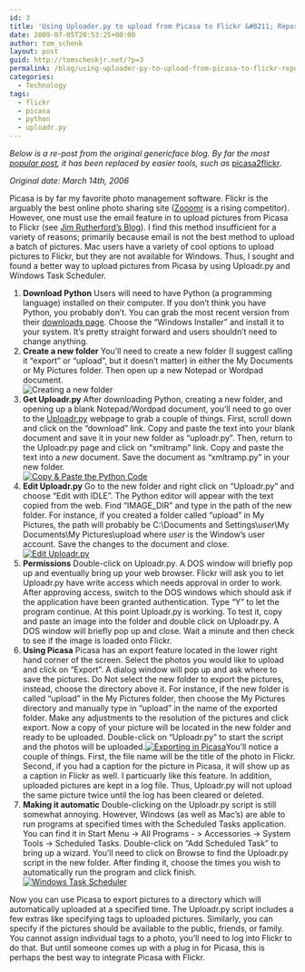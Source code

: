 ```yaml
---
id: 3
title: 'Using Uploader.py to upload from Picasa to Flickr &#8211; Repost'
date: 2009-07-05T20:53:25+00:00
author: tom_schenk
layout: post
guid: http://tomschenkjr.net/?p=3
permalink: /blog/using-uploader-py-to-upload-from-picasa-to-flickr-repost/
categories:
  - Technology
tags:
  - flickr
  - picasa
  - python
  - uploadr.py
---
```

<em>Below is a re-post from the original genericface blog. By far the most <a href="http://lifehacker.com/software/digital-photos/automatically-upload-pictures-to-flickr-with-picasa-164076.php">popular post</a>, it has been replaced by easier tools, such as </em><a href="http://picasa2flickr.sourceforge.net/">picasa2flickr</a>.

<em>Original date: March 14th, 2006</em>

Picasa is by far my favorite photo management software. Flickr is the arguably the best online photo sharing site (<a href="http://www.zooomr.com/">Zooomr</a> is a rising competitor). However, one must use the email feature in to upload pictures from Picasa to Flickr (see <a href="http://www.digitalmediaminute.com/article/1299/gmail-picasa-and-flickr">Jim Rutherford’s Blog</a>). I find this method insufficient for a variety of reasons; primarily because email is not the best method to upload a batch of pictures. Mac users have a variety of cool options to upload pictures to Flickr, but they are not available for Windows. Thus, I sought and found a better way to upload pictures from Picasa by using Uploadr.py and Windows Task Scheduler.
<ol>
	<li><strong>Download Python</strong> Users will need to have Python (a programming language) installed on their computer. If you don’t think you have Python, you probably don’t. You can grab the most recent version from their <a href="http://www.python.org/download/" target="_blank">downloads page</a>. Choose the “Windows Installer” and install it to your system. It’s pretty straight forward and users shouldn’t need to change anything.</li>
	<li><strong>Create a new folder</strong> You’ll need to create a new folder (I suggest calling it “export” or “upload”, but it doesn’t matter) in either the My Documents or My Pictures folder. Then open up a new Notepad or Wordpad document.</li>
<img src="http://web.archive.org/web/20060411025323/http://i81.photobucket.com/albums/j234/genericface/mypictures-31406.png" alt="Creating a new folder" />
	<li><strong>Get Uploadr.py</strong> After downloading Python, creating a new folder, and opening up a blank Notepad/Wordpad document, you’ll need to go over to the <a href="http://berserk.org/uploadr/">Uploadr.py</a> webpage to grab a couple of things. First, scroll down and click on the “download” link. Copy and paste the text into your blank document and save it in your new folder as “uploadr.py”. Then, return to the Uploadr.py page and click on “xmltramp” link. Copy and paste the text into a <em>new</em> document. Save the document as “xmltramp.py” in your new folder.</li>
<a title="Copy &amp; Paste the Python Code" rel="lightbox" href="http://web.archive.org/web/20060411025323/http://i81.photobucket.com/albums/j234/genericface/uploadrpysource-31406.png"><img src="http://web.archive.org/web/20060411025323/http://i81.photobucket.com/albums/j234/genericface/thumbs/uploadrpysource-31406.png" alt="Copy &amp; Paste the Python Code" /></a>
	<li><strong>Edit Uploadr.py</strong> Go to the new folder and right click on “Uploadr.py” and choose “Edit with IDLE”. The Python editor will appear with the text copied from the web. Find “IMAGE_DIR” and type in the path of the new folder. For instance, if you created a folder called “upload” in My Pictures, the path will probably be C:\Documents and Settings\<em>user</em>\My Documents\My Pictures\upload where <em>user</em> is the Window’s user account. Save the changes to the document and close.</li>
<a title="Edit Uploadr.py" rel="lightbox" href="http://web.archive.org/web/20060411025323/http://i81.photobucket.com/albums/j234/genericface/uploadridle-31406.png"><img src="http://web.archive.org/web/20060411025323/http://i81.photobucket.com/albums/j234/genericface/thumbs/e638b132.png" alt="Edit Uploadr.py" /></a>
	<li><strong>Permissions</strong> Double-click on Uploadr.py. A DOS window will briefly pop up and eventually bring up your web browser. Flickr will ask you to let Uploadr.py have write access which needs approval in order to work. After approving access, switch to the DOS windows which should ask if the application have been granted authentication. Type “Y” to let the program continue. At this point Uploadr.py is working. To test it, copy and paste an image into the folder and double click on Uploadr.py. A DOS window will briefly pop up and close. Wait a minute and then check to see if the image is loaded onto Flickr.</li>
	<li><strong>Using Picasa</strong> Picasa has an export feature located in the lower right hand corner of the screen. Select the photos you would like to upload and click on “Export”. A dialog window will pop up and ask where to save the pictures. Do Not select the new folder to export the pictures, instead, choose the directory above it. For instance, if the new folder is called “upload” in the My Pictures folder, then choose the My Pictures directory and manually type in “upload” in the name of the exported folder. Make any adjustments to the resolution of the pictures and click export. Now a copy of your picture will be located in the new folder and ready to be uploaded. Double-click on “Uploadr.py” to start the script and the photos will be uploaded.<a title="Exporting in Picasa" rel="lightbox" href="http://web.archive.org/web/20060411025323/http://i81.photobucket.com/albums/j234/genericface/picasa-31406.png"><img src="http://web.archive.org/web/20060411025323/http://i81.photobucket.com/albums/j234/genericface/thumbs/9dd026fd.png" alt="Exporting in Picasa" /></a>You’ll notice a couple of things. First, the file name will be the title of the photo in Flickr. Second, if you had a caption for the
picture in Picasa, it will show up as a caption in Flickr as well. I particuarly like this feature. In addition, uploaded pictures are kept in a log file. Thus, Uploadr.py will not upload the same picture twice until the log has been cleared or deleted.</li>
	<li><strong>Making it automatic</strong> Double-clicking on the Uploadr.py script is still somewhat annoying. However, Windows (as well as Mac’s) are able to run programs at specified times with the Scheduled Tasks application. You can find it in Start Menu -&gt; All Programs - &gt; Accessories -&gt; System Tools -&gt; Scheduled Tasks. Double-click on “Add Scheduled Task” to bring up a wizard. You’ll need to click on Browse to find the Uploadr.py script in the new folder. After finding it, choose the times you wish to automatically run the program and click finish.</li>
<a title="Windows Task Scheduler" rel="lightbox" href="http://web.archive.org/web/20060411025323/http://i81.photobucket.com/albums/j234/genericface/scheduledtasks-31406.png"><img src="http://web.archive.org/web/20060411025323/http://i81.photobucket.com/albums/j234/genericface/thumbs/cfcff888.png" alt="Windows Task Scheduler" /></a></ol>
Now you can use Picasa to export pictures to a directory which will automatically uploaded at a specified time. The Uploadr.py script includes a few extras like specifying tags to uploaded pictures. Similarly, you can specify if the pictures should be available to the public, friends, or family. You cannot assign individual tags to a photo, you’ll need to log into Flickr to do that. But until someone comes up with a plug in for Picasa, this is perhaps the best way to integrate Picasa with Flickr.
